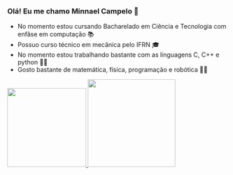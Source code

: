 ### Olá! Eu me chamo Minnael Campelo 👋

- No momento estou cursando Bacharelado em Ciência e Tecnologia com enfâse em computação 📚
- Possuo curso técnico em mecânica pelo IFRN 🎓
- No momento estou trabalhando bastante com as linguagens C, C++ e python 👨‍💻
- Gosto bastante de matemática, física, programação e robótica 🔢🤖

<div>
<a href="https://github.com/Minnael">
<img loading="lazy" height="180em" src="https://github-readme-stats.vercel.app/api/top-langs/?username=Minnael&layout=compact&langs_count=7&theme=dracula"/>
<img loading="lazy" height="200em" src="https://github-readme-stats.vercel.app/api?username=Minnael&show_icons=true&theme=dracula&include_all_commits=true&count_private=true"/>
</div>

<!--
![Snake animation](https://github.com/Minnael/Minnael/blob/output/github-contribution-grid-snake.svg)
-->
